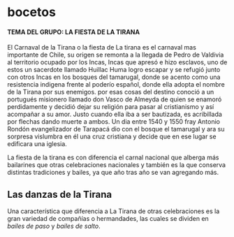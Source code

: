 # bocetos

#### TEMA DEL GRUPO: LA FIESTA DE LA TIRANA

El Carnaval de la Tirana o la fiesta de La tirana es el carnaval mas importante de Chile, su origen se remonta a la llegada de Pedro de Valdivia al territorio ocupado por los Incas, Incas que apresó e hizo esclavos, uno de estos un sacerdote llamado Huillac Huma logro escapar y se refugió junto con otros Incas en los bosques del tamarugal, donde se acento como una resistencia indigena frente al poderío español, donde ella adopta el nombre de la Tirana por sus enemigos. por esas cosas del destino conoció a un portugués misionero llamado don Vasco de Almeyda de quien se enamoró perdidamente y decidió dejar su religión para pasar al cristianismo y así acompañar a su amor. Justo cuando ella iba a ser bautizada, es acribillada por flechas dando muerte a ambos. Un dia entre 1540 y 1550 fray Antonio Rondón evangelizador de Tarapacá  dio con el bosque el tamarugal y ara su sorpresa vislumbra en él una cruz cristiana y decide que en ese lugar se edificara una iglesia.

La fiesta de la tirana es con diferencia el carnal nacional que alberga más bailarines que otras celebraciones nacionales y también es la que conserva distintas tradiciones y bailes, ya que año tras año se van agregando más.  

## Las danzas de la Tirana

Una característica que diferencia a La Tirana de otras celebraciones es la gran variedad de compañías o hermandades, las cuales se dividen en *bailes de paso* y *bailes de salto*.
